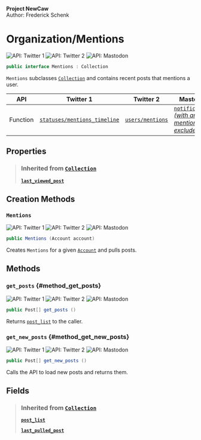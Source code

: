 **Project NewCaw** \
Author: Frederick Schenk

# Organization/Mentions

![API: Twitter 1](https://img.shields.io/badge/API-Twitter%201-lightgrey?style=flat-square) ![API: Twitter 2](https://img.shields.io/badge/API-Twitter%202-blue?style=flat-square) ![API: Mastodon](https://img.shields.io/badge/API-Mastodon-purple?style=flat-square)

```c#
public interface Mentions : Collection
```

`Mentions` subclasses [`Collection`](Collection.md) and contains recent posts that mentions a user.

| API      | Twitter 1 | Twitter 2 | Mastodon |
| -------- | --------- | --------- | -------- |
| Function | [`statuses/mentions_timeline`](https://developer.twitter.com/en/docs/twitter-api/v1/tweets/timelines/api-reference/get-statuses-mentions_timeline) | [`users/mentions`](https://developer.twitter.com/en/docs/twitter-api/tweets/timelines/api-reference/get-users-id-mentions) | [`notifications` *(with any but mentions excluded)*](https://docs.joinmastodon.org/methods/notifications/) |

## Properties

> ### Inherited from [`Collection`](Collection.md)
> 
> [**`last_viewed_post`**](Collection.md#property_last_viewed_post)

## Creation Methods

### `Mentions`

![API: Twitter 1](https://img.shields.io/badge/API-Twitter%201-lightgrey?style=flat-square) ![API: Twitter 2](https://img.shields.io/badge/API-Twitter%202-blue?style=flat-square) ![API: Mastodon](https://img.shields.io/badge/API-Mastodon-purple?style=flat-square)

```c#
public Mentions (Account account)
```

Creates `Mentions` for a given [`Account`](Account.md) and pulls posts.

## Methods

### `get_posts` {#method_get_posts}

![API: Twitter 1](https://img.shields.io/badge/API-Twitter%201-lightgrey?style=flat-square) ![API: Twitter 2](https://img.shields.io/badge/API-Twitter%202-blue?style=flat-square) ![API: Mastodon](https://img.shields.io/badge/API-Mastodon-purple?style=flat-square)

```c#
public Post[] get_posts ()
```

Returns [`post_list`](#field_post_list) to the caller.

### `get_new_posts` {#method_get_new_posts}

![API: Twitter 1](https://img.shields.io/badge/API-Twitter%201-lightgrey?style=flat-square) ![API: Twitter 2](https://img.shields.io/badge/API-Twitter%202-blue?style=flat-square) ![API: Mastodon](https://img.shields.io/badge/API-Mastodon-purple?style=flat-square)

```c#
public Post[] get_new_posts ()
```

Calls the API to load new posts and returns them.

## Fields

> ### Inherited from [`Collection`](Collection.md)
> 
> [**`post_list`**](Collection.md#field_post_list)
> 
> [**`last_pulled_post`**](Collection.md#field_last_pulled_post)
